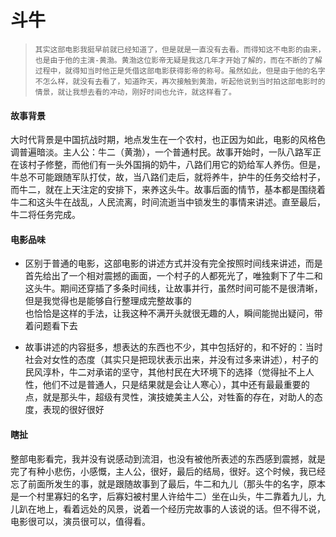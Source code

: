 # 斗牛

>     其实这部电影我挺早前就已经知道了，但是就是一直没有去看。而得知这不电影的由来，也是由于他的主演-黄渤。黄渤这位影帝无疑是我这几年才开始了解的，而在不断的了解过程中，就得知当时他正是凭借这部电影获得影帝的称号。虽然如此，但是由于他的名字不怎么样，就没有去看了，知道昨天，再次接触到黄渤，听起他说到当时拍这部电影时的情景，就让我想去看的冲动，刚好时间也允许，就这样看了。

#### 故事背景

大时代背景是中国抗战时期，地点发生在一个农村，也正因为如此，电影的风格色调普遍暗淡。主人公：牛二（黄渤），一个普通村民。故事开始时，一队八路军正在该村子修整，而他们有一头外国捐的奶牛，八路们用它的奶给军人养伤。但是，牛总不可能跟随军队打仗，故，当八路们走后，就将养牛，护牛的任务交给村子，而牛二，就在上天注定的安排下，来养这头牛。故事后面的情节，基本都是围绕着牛二和这头牛在战乱，人民流离，时间流逝当中锁发生的事情来讲述。直至最后，牛二将任务完成。

#### 电影品味

- 区别于普通的电影，这部电影的讲述方式并没有完全按照时间线来讲述，而是首先给出了一个相对震撼的画面，一个村子的人都死光了，唯独剩下了牛二和这头牛。期间还穿插了多条时间线，让故事并行，虽然时间可能不是很清晰，但是我觉得也是能够自行整理成完整故事的<br/>
也恰恰是这样的手法，让我这种不满开头就很无趣的人，瞬间能抛出疑问，带着问题看下去

- 故事讲述的内容挺多，想表达的东西也不少，其中包括好的，和不好的：当时社会对女性的态度（其实只是把现状表示出来，并没有过多来讲述），村子的民风淳朴，牛二对承诺的坚守，其他村民在大环境下的选择（觉得扯不上人性，他们不过是普通人，只是结果就是会让人寒心），其中还有最最重要的点，就是那头牛，超级有灵性，演技媲美主人公，对牲畜的存在，对助人的态度，表现的很好很好

#### 瞎扯

整部电影看完，我并没有说感动到流泪，也没有被他所表述的东西感到震撼，就是完了有种小悲伤，小感慨，主人公，很好，最后的结局，很好。这个时候，我已经忘了前面所发生的事，就是跟随故事到了最后，牛二和九儿（那头牛的名字，原本是一个村里寡妇的名字，后寡妇被村里人许给牛二）坐在山头，牛二靠着九儿，九儿趴在地上，看着远处的风景，说着一个经历完故事的人该说的话。但不得不说，电影很可以，演员很可以，值得看。

